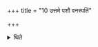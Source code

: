 +++
title = "10 उत्तमे पशौ वनस्पतिं"

+++

<details><summary>थिते</summary>

उत्तमे पशौ वनस्पतिं यजति । स्विष्टकृतं च १०
</details>
